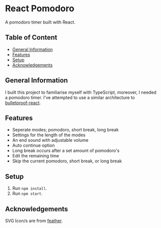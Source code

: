 # React Pomodoro <!-- omit in toc -->

A pomodoro timer built with React.

## Table of Content <!-- omit in toc -->

- [General Information](#general-information)
- [Features](#features)
- [Setup](#setup)
- [Acknowledgements](#acknowledgements)

## General Information

I built this project to familiarise myself with TypeScript, moreover, I needed a pomodoro timer. I've attempted to use a similar architecture to [bulletproof-react](https://github.com/alan2207/bulletproof-react).

## Features

- Seperate modes; pomodoro, short break, long break
- Settings for the length of the modes
- An end sound with adjustable volume
- Auto continue option
- Long break occurs after a set amount of pomodoro's
- Edit the remaining time
- Skip the current pomodoro, short break, or long break

## Setup

1. Run `npm install`.
2. Run `npm start`.

## Acknowledgements

SVG Icon/s are from [feather](https://github.com/feathericons/feather).

